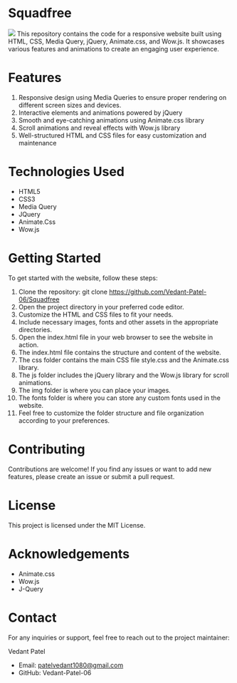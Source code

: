 # Squadfree
<img src="https://vportfolio.pages.dev/img/Squadfree%201.png"/>
This repository contains the code for a responsive website built using HTML, CSS, Media Query, jQuery, Animate.css, and Wow.js. It showcases various features and animations to create an engaging user experience.

# Features
1. Responsive design using Media Queries to ensure proper rendering on different screen sizes and devices.
2. Interactive elements and animations powered by jQuery
3. Smooth and eye-catching animations using Animate.css library
4. Scroll animations and reveal effects with Wow.js library
5. Well-structured HTML and CSS files for easy customization and maintenance

# Technologies Used

- HTML5
- CSS3
- Media Query
- JQuery
- Animate.Css
- Wow.js

# Getting Started

To get started with the website, follow these steps:

1. Clone the repository: git clone https://github.com/Vedant-Patel-06/Squadfree
2. Open the project directory in your preferred code editor.
3. Customize the HTML and CSS files to fit your needs.
4. Include necessary images, fonts and other assets in the appropriate directories.
5. Open the index.html file in your web browser to see the website in action.
6. The index.html file contains the structure and content of the website.
7. The css folder contains the main CSS file style.css and the Animate.css library.
8. The js folder includes the jQuery library and the Wow.js library for scroll animations.
9. The img folder is where you can place your images.
10. The fonts folder is where you can store any custom fonts used in the website.
11. Feel free to customize the folder structure and file organization according to your preferences.

# Contributing
Contributions are welcome! If you find any issues or want to add new features, please create an issue or submit a pull request.

# License
This project is licensed under the MIT License.

# Acknowledgements

- Animate.css
- Wow.js
- J-Query

# Contact
For any inquiries or support, feel free to reach out to the project maintainer:

Vedant Patel
- Email: patelvedant1080@gmail.com
- GitHub: Vedant-Patel-06
